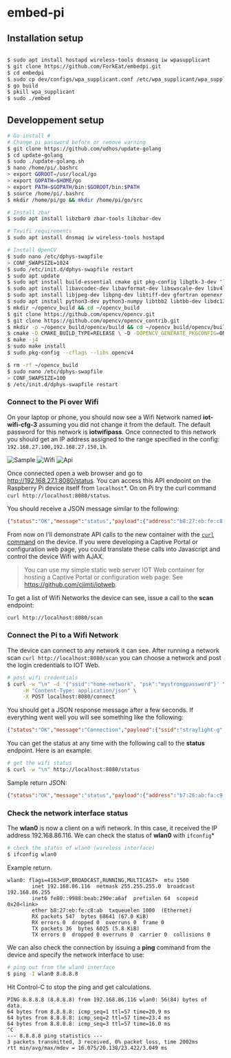 # embed-pi


## Installation setup


```sh

$ sudo apt install hostapd wireless-tools dnsmasq iw wpasupplicant
$ git clone https://github.com/ForkEat/embedpi.git
$ cd embedpi
$ sudo cp dev/configs/wpa_supplicant.conf /etc/wpa_supplicant/wpa_supplicant.conf
$ go build
$ pkill wpa_supplicant
$ sudo ./embed
```

## Developpement setup 


```sh
# Go install #
# Change pi password before or remove warning
$ git clone https://github.com/udhos/update-golang
$ cd update-golang
$ sudo ./update-golang.sh
$ nano /home/pi/.bashrc
> export GOROOT=/usr/local/go
> export GOPATH=$HOME/go
> export PATH=$GOPATH/bin:$GOROOT/bin:$PATH
$ source /home/pi/.bashrc
$ mkdir /home/pi/go && mkdir /home/pi/go/src

# Install zbar
$ sudo apt install libzbar0 zbar-tools libzbar-dev

# Txwifi requirements
$ sudo apt install dnsmaq iw wireless-tools hostapd 

# Install OpenCV
$ sudo nano /etc/dphys-swapfile
> CONF_SWAPSIZE=1024
$ sudo /etc/init.d/dphys-swapfile restart
$ sudo apt update
$ sudo apt install build-essential cmake git pkg-config libgtk-3-dev "libcanberra-gtk*"
$ sudo apt install libavcodec-dev libavformat-dev libswscale-dev libv4l-dev libxvidcore-dev libx264-dev
$ sudo apt install libjpeg-dev libpng-dev libtiff-dev gfortran openexr libatlas-base-dev opencl-headers libopencv-dev
$ sudo apt install python3-dev python3-numpy libtbb2 libtbb-dev libdc1394-22-dev
$ mkdir ~/opencv_build && cd ~/opencv_build
$ git clone https://github.com/opencv/opencv.git
$ git clone https://github.com/opencv/opencv_contrib.git
$ mkdir -p ~/opencv_build/opencv/build && cd ~/opencv_build/opencv/build
$ cmake -D CMAKE_BUILD_TYPE=RELEASE \ -D -DOPENCV_GENERATE_PKGCONFIG=ON -D CMAKE_INSTALL_PREFIX=/usr/local \ -D INSTALL_C_EXAMPLES=OFF \ -D INSTALL_PYTHON_EXAMPLES=OFF \ -D OPENCV_GENERATE_PKGCONFIG=ON \ -D ENABLE_NEON=ON \ -D OPENCV_EXTRA_EXE_LINKER_FLAGS=-latomic \ -D ENABLE_VFPV3=ON \ -D BUILD_TESTS=OFF \ -D OPENCV_ENABLE_NONFREE=ON \ -D OPENCV_EXTRA_MODULES_PATH=~/opencv_build/opencv_contrib/modules \ -D BUILD_EXAMPLES=OFF ..
$ make -j4
$ sudo make install
$ sudo pkg-config --cflags --libs opencv4

$ rm -rf ~/opencv_build
$ sudo nano /etc/dphys-swapfile
> CONF_SWAPSIZE=100
$ /etc/init.d/dphys-swapfile restart
```

### Connect to the Pi over Wifi

On your laptop or phone, you should now see a Wifi Network named **iot-wifi-cfg-3** assuming you did not change it from the default. The default password for this network is **iotwifipass**. Once connected to this network you should get an IP address assigned to the range specified in the config: `192.168.27.100,192.168.27.150,1h`.

![Sample](img/exemple.gif)
![Wifi](img/wifi.jpg)
![Api](img/api.png)



Once connected open a web browser and go to http://192.168.27.1:8080/status. You can access this API endpoint on the Raspberry Pi device itself from `localhost`*. On on Pi try the curl command `curl http://localhost:8080/status`.

You should receive a JSON message similar to the following:

```json
{"status":"OK","message":"status","payload":{"address":"b8:27:eb:fe:c8:ab","uuid":"a736659a-ae85-5e03-9754-dd808ea0d7f2","wpa_state":"INACTIVE"}}
```

From now on I'll demonstrate API calls to the new container with the [`curl` command](https://en.wikipedia.org/wiki/CURL) on the device. If you were developing a Captive Portal or configuration web page, you could translate these calls into Javascript and control the device Wifi with AJAX.

> You can use my simple static web server IOT Web container for hosting a Captive Portal or configuration web page. See https://github.com/cjimti/iotweb.

To get a list of Wifi Networks the device can see, issue a call to the **scan** endpoint:

```bash
curl http://localhost:8080/scan
```

### Connect the Pi to a Wifi Network

The device can connect to any network it can see. After running a network scan  `curl http://localhost:8080/scan` you can choose a network and post the login credentials to IOT Web.

```bash
# post wifi credentials
$ curl -w "\n" -d '{"ssid":"home-network", "psk":"mystrongpassword"}' \
     -H "Content-Type: application/json" \
     -X POST localhost:8080/connect
```
You should get a JSON response message after a few seconds. If everything went well you will see something like the following:

```json
{"status":"OK","message":"Connection","payload":{"ssid":"straylight-g","state":"COMPLETED","ip":"","message":""}}
```

You can get the status at any time with the following call to the **status** endpoint. Here is an example:

```bash
# get the wifi status
$ curl -w "\n" http://localhost:8080/status
```

Sample return JSON:

```json
{"status":"OK","message":"status","payload":{"address":"b7:26:ab:fa:c9:a4","bssid":"50:3b:cb:c8:d3:cd","freq":"2437","group_cipher":"CCMP","id":"0","ip_address":"192.168.86.116","key_mgmt":"WPA2-PSK","mode":"station","p2p_device_address":"fa:27:eb:fe:c9:ab","pairwise_cipher":"CCMP","ssid":"straylight-g","uuid":"a736659a-ae85-5e03-9754-dd808ea0d7f2","wpa_state":"COMPLETED"}}
```

### Check the network interface status

The **wlan0** is now a client on a wifi network. In this case, it received the IP address 192.168.86.116. We can check the status of **wlan0** with `ifconfig`*

```bash
# check the status of wlan0 (wireless interface)
$ ifconfig wlan0
```

Example return.

```plain
wlan0: flags=4163<UP,BROADCAST,RUNNING,MULTICAST>  mtu 1500
        inet 192.168.86.116  netmask 255.255.255.0  broadcast 192.168.86.255
        inet6 fe80::9988:beab:290e:a6af  prefixlen 64  scopeid 0x20<link>
        ether b8:27:eb:fe:c8:ab  txqueuelen 1000  (Ethernet)
        RX packets 547  bytes 68641 (67.0 KiB)
        RX errors 0  dropped 0  overruns 0  frame 0
        TX packets 36  bytes 6025 (5.8 KiB)
        TX errors 0  dropped 0 overruns 0  carrier 0  collisions 0
```

We can also check the connection by issuing a **ping** command from the
device and specify the network interface to use:

```bash
# ping out from the wlan0 interface
$ ping -I wlan0 8.8.8.8
```

Hit Control-C to stop the ping and get calculations.

```plain
PING 8.8.8.8 (8.8.8.8) from 192.168.86.116 wlan0: 56(84) bytes of data.
64 bytes from 8.8.8.8: icmp_seq=1 ttl=57 time=20.9 ms
64 bytes from 8.8.8.8: icmp_seq=2 ttl=57 time=23.4 ms
64 bytes from 8.8.8.8: icmp_seq=3 ttl=57 time=16.0 ms
^C
--- 8.8.8.8 ping statistics ---
3 packets transmitted, 3 received, 0% packet loss, time 2002ms
rtt min/avg/max/mdev = 16.075/20.138/23.422/3.049 ms
```

